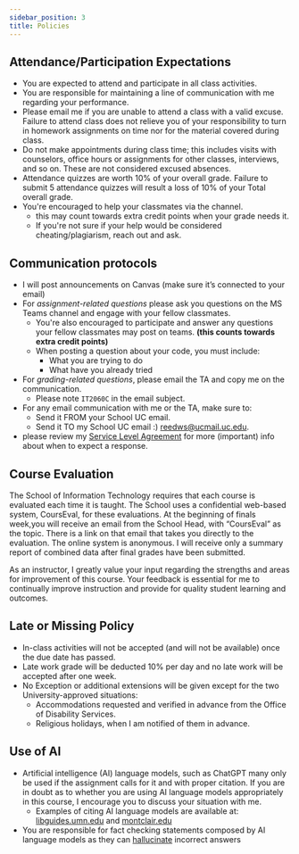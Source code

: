 ```yaml
---
sidebar_position: 3
title: Policies
---
```


## Attendance/Participation Expectations

* You are expected to attend and participate in all class activities.
* You are responsible for maintaining a line of communication with me regarding your performance.
* Please email me if you are unable to attend a class with a valid excuse. Failure to attend class does not relieve you of your responsibility to turn in homework assignments on time nor for the material covered during class.
* Do not make appointments during class time; this includes visits with counselors, office hours or assignments for other classes, interviews, and so on. These are not considered excused absences.
* Attendance quizzes are worth 10% of your overall grade. Failure to submit 5 attendance quizzes will result a loss of 10% of your Total overall grade.
* You're encouraged to help your classmates via the channel.
  * this may count towards extra credit points when your grade needs it.
  * If you're not sure if your help would be considered cheating/plagiarism, reach out and ask.

## Communication protocols

* I will post announcements on Canvas (make sure it’s connected to your email)
* For *assignment-related questions* please ask you questions on the MS Teams channel and engage with your fellow classmates.
  * You're also encouraged to participate and answer any questions your fellow classmates may post on teams. **(this counts towards extra credit points)**
  * When posting a question about your code, you must include:
    * What you are trying to do
    * What have you already tried
* For *grading-related questions*, please email the TA and copy me on the communication.
  * Please note `IT2060C` in the email subject.
* For any email communication with me or the TA, make sure to:
  * Send it FROM your School UC email.
  * Send it TO my School UC email :) [reedws@ucmail.uc.edu](mailto:reedws@ucmail.uc.edu).
* please review my [Service Level Agreement](sla) for more (important) info about when to expect a response.

## Course Evaluation

The School of Information Technology requires that each course is evaluated each time it is taught. The School uses a confidential web-based system, CoursEval, for these evaluations. At the beginning of finals week,you will receive an email from the School Head, with “CoursEval” as the topic. There is a link on that email that takes you directly to the evaluation. The online system is anonymous. I will receive only a summary report of combined data after final grades have been submitted.

As an instructor, I greatly value your input regarding the strengths and areas for improvement of this course. Your feedback is essential for me to continually improve instruction and provide for quality student learning and outcomes.

## Late or Missing Policy

* In-class activities will not be accepted (and will not be available) once the due date has passed.
* Late work grade will be deducted 10% per day and no late work will be accepted after one week.
* No Exception or additional extensions will be given except for the two University-approved situations:
  * Accommodations requested and verified in advance from the Office of Disability Services.
  * Religious holidays, when I am notified of them in advance.

## Use of AI

* Artificial intelligence (AI) language models, such as ChatGPT many only be used if the assignment calls for it and with proper citation. If you are in doubt as to whether you are using AI language models appropriately in this course, I encourage you to discuss your situation with me.
  * Examples of citing AI language models are available at: [libguides.umn.edu](https://libguides.umn.edu/chatgpt) and [montclair.edu](https://www.montclair.edu/faculty-excellence/teaching-resources/clear-course-design/practical-responses-to-chat-gpt/citing-chatgpt-and-other-generative-ai/)
* You are responsible for fact checking statements composed by AI language models as they can [hallucinate](https://en.wikipedia.org/wiki/Hallucination_(artificial_intelligence)) incorrect answers

